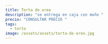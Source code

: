 ```yaml
---
title: Torta de oreo
description: "se entrega en caja con moño "
precio: "CONSULTAR PRECIO "
tags:
  - torta
image: /assets/assets/torta-de-oreo.jpg
---
```

